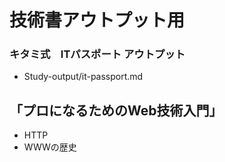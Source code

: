 # 技術書アウトプット用

### キタミ式　ITパスポート アウトプット
- Study-output/it-passport.md

## 「プロになるためのWeb技術入門」
- HTTP
- WWWの歴史
